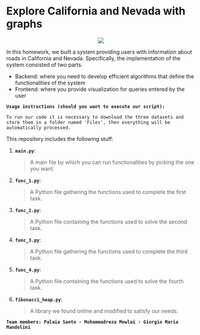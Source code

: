 # Explore California and Nevada with graphs

<p align="center">
<img src="https://siviaggia.files.wordpress.com/2018/12/California-nevada.jpg?w=679&strip=all&quality=90&zoom=2">
</p>

In this homework, we built a system providing users with information about roads in California and Nevada.
Specifically, the implementation of the system consisted of two parts.

* Backend: where you need to develop efficient algorithms that define the functionalities of the system
* Frontend: where you provide visualization for queries entered by the user

__`Usage instructions (should you want to execute our script):`__

	To run our code it is necessary to download the three datasets and store them in a folder named 'Files', then everything will be automatically processed.
 
This repository includes the following stuff:
1. __`main.py`__: 
     > A main file by which you can run functionalities by picking the one you want.
      
2. __`func_1.py`__:
      > A Python file gathering the functions used to complete the first task. 
      
3. __`func_2.py`__:
      > A Python file containing the functions used to solve the second task.
      
3. __`func_3.py`__:
      > A Python file gathering the functions used to complete the third task. 
      
4. __`func_4.py`__:
      > A Python file containing the functions used to solve the fourth task.
      
5. __`fibonacci_heap.py`__:
      > A library we found online and modified to satisfy our needs.

__`Team members: Palaia Santo - Mohammadreza Mowlai - Giorgio Maria Mandolini `__


